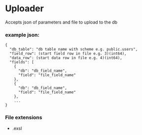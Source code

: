 # Uploader
Accepts json of parameters and file to upload to the db

### example json:
```
{
  "db_table": "db table name with scheme e.g. public.users",
  "field_row": (start field row in file e.g. 3)(int64),
  "data_row": (start data row in file e.g. 4)(int64),
  "fields": [
    {
      "db": "db_field_name",
      "field": "file_field_name"
    },
    {
      "db": "db_field_name",
      "field": "file_field_name"
    }, 
    ...
}
```

### File extensions
- .exsl